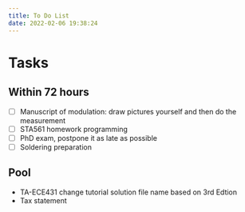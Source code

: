 ```yaml
---
title: To Do List
date: 2022-02-06 19:38:24
---
```


# Tasks

## Within 72 hours
- [ ] Manuscript of modulation: draw pictures yourself and then do the measurement
- [ ] STA561 homework programming
- [ ] PhD exam, postpone it as late as possible
- [ ] Soldering preparation
## Pool
- TA-ECE431 change tutorial solution file name based on 3rd Edtion
- Tax statement

